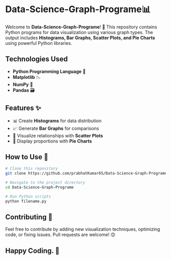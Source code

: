 # Data-Science-Graph-Programe📊

Welcome to **Data-Science-Graph-Programe**! 🚀 This repository contains Python programs for data visualization using various graph types. The output includes **Histograms, Bar Graphs, Scatter Plots, and Pie Charts** using powerful Python libraries.

## Technologies Used
- **Python Programming Language** 🐍
- **Matplotlib** 📉
- **NumPy** 🔢
- **Pandas** 🗃️

## Features ✨
- 📊 Create **Histograms** for data distribution
- 📈 Generate **Bar Graphs** for comparisons
- 🔵 Visualize relationships with **Scatter Plots**
- 🥧 Display proportions with **Pie Charts**

## How to Use 📖
```sh
# Clone this repository
git clone https://github.com/prabhatKumar65/Data-Science-Graph-Programe.git

# Navigate to the project directory
cd Data-Science-Graph-Programe

# Run Python scripts
python filename.py
```

## Contributing 🤝
Feel free to contribute by adding new visualization techniques, optimizing code, or fixing issues. Pull requests are welcome! 😊

## Happy Coding. 🚀

